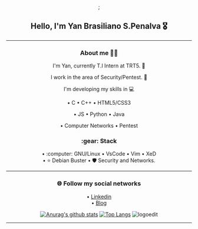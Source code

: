 <div align="center">;
  <h2>Hello, I'm Yan Brasiliano S.Penalva 🎖️</h2>
    <hr>
  <h3> About me 👨‍💻</h3>

   I'm Yan, currently T.I Intern at TRT5. :briefcase: <br>

   I work in the area of Security/Pentest. 🔰<br> 

   
   I'm developing my skills in :computer:<br>

  • C  • C++  • HTML5/CSS3 

  • JS   • Python  • Java
  
  • Computer Networks    • Pentest

  <h3>:gear: Stack </h3>
  • :computer: GNU/Linux  • VsCode  • Vim   • XeD  <br> • ⭐ Debian Buster  • 🛡️ Security and Networks.

---

  <h3>🌐 Follow my social networks</h3>

  • [Linkedin](https://www.linkedin.com/in/yan-brasiliano/)<br> 
  • [Blog](https://hellolibre.blogspot.com/)

[![Anurag's github stats](https://github-readme-stats.vercel.app/api?username=yanbrasiliano&show_icons=true&theme=dracula)](https://github.com/anuraghazra/github-readme-stats) [![Top Langs](https://github-readme-stats.vercel.app/api/top-langs/?username=yanbrasiliano&layout=compact&theme=dracula)](https://github.com/anuraghazra/github-readme-stats)
![logoedit](https://user-images.githubusercontent.com/72168914/101424805-1ddd4b00-38da-11eb-95ce-c05f2e3e8e92.jpeg)

---
